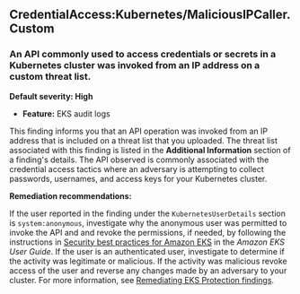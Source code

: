 CredentialAccess:Kubernetes/MaliciousIPCaller.Custom
----------------------------------------------------


### An API commonly used to access credentials or secrets in a Kubernetes cluster was invoked from an IP address on a custom threat list.


**Default severity: High**


 * **Feature:** EKS audit logs

This finding informs you that an API operation was invoked from an IP address that is included on a threat list that you uploaded. The threat list associated with this finding is listed in the **Additional Information** section of a finding's details. The API observed is commonly associated with the credential access tactics where an adversary is attempting to collect passwords, usernames, and access keys for your Kubernetes cluster. 


**Remediation recommendations:**


If the user reported in the finding under the `KubernetesUserDetails` section is `system:anonymous`, investigate why the anonymous user was permitted to invoke the API and and revoke the permissions, if needed, by following the instructions in [Security best practices for Amazon EKS](https://docs.aws.amazon.com/eks/latest/userguide/security-best-practices.html) in the *Amazon EKS User Guide*. If the user is an authenticated user, investigate to determine if the activity was legitimate or malicious. If the activity was malicious revoke access of the user and reverse any changes made by an adversary to your cluster. For more information, see [Remediating EKS Protection findings](./guardduty-remediate-kubernetes.html).

